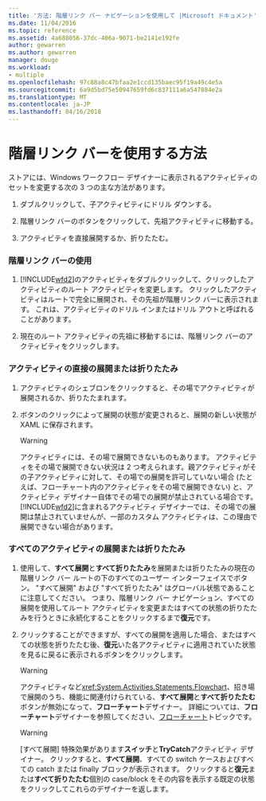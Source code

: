 ```yaml
---
title: '方法: 階層リンク バー ナビゲーションを使用して |Microsoft ドキュメント'
ms.date: 11/04/2016
ms.topic: reference
ms.assetid: 4a688056-37dc-406a-9071-be2141e192fe
author: gewarren
ms.author: gewarren
manager: douge
ms.workload:
- multiple
ms.openlocfilehash: 97c88a8c47bfaa2e1ccd135baec95f19a49c4e5a
ms.sourcegitcommit: 6a9d5bd75e50947659fd6c837111a6a547884e2a
ms.translationtype: MT
ms.contentlocale: ja-JP
ms.lasthandoff: 04/16/2018
---
```

# <a name="how-to-use-breadcrumb-navigation"></a>階層リンク バーを使用する方法

ストアには、Windows ワークフロー デザイナーに表示されるアクティビティのセットを変更する次の 3 つの主な方法があります。

1.  ダブルクリックして、子アクティビティにドリル ダウンする。

2.  階層リンク バーのボタンをクリックして、先祖アクティビティに移動する。

3.  アクティビティを直接展開するか、折りたたむ。

### <a name="using-breadcrumb-navigation"></a>階層リンク バーの使用

1.  [!INCLUDE[wfd2](../workflow-designer/includes/wfd2_md.md)]のアクティビティをダブルクリックして、クリックしたアクティビティのルート アクティビティを変更します。 クリックしたアクティビティはルートで完全に展開され、その先祖が階層リンク バーに表示されます。 これは、アクティビティのドリル インまたはドリル アウトと呼ばれることがあります。

2.  現在のルート アクティビティの先祖に移動するには、階層リンク バーのアクティビティをクリックします。

### <a name="expanding-or-collapsing-an-activity-in-place"></a>アクティビティの直接の展開または折りたたみ

1.  アクティビティのシェブロンをクリックすると、その場でアクティビティが展開されるか、折りたたまれます。

2.  ボタンのクリックによって展開の状態が変更されると、展開の新しい状態が XAML に保存されます。

    > [!WARNING]
    > アクティビティには、その場で展開できないものもあります。 アクティビティをその場で展開できない状況は 2 つ考えられます。親アクティビティがその子アクティビティに対して、その場での展開を許可していない場合 (たとえば、フローチャート内のアクティビティをその場で展開できない) と、アクティビティ デザイナー自体でその場での展開が禁止されている場合です。 [!INCLUDE[wfd2](../workflow-designer/includes/wfd2_md.md)]に含まれるアクティビティ デザイナーでは、その場での展開は禁止されていませんが、一部のカスタム アクティビティは、この理由で展開できない場合があります。

### <a name="expanding-all-or-collapsing-all-activities"></a>すべてのアクティビティの展開または折りたたみ

1.  使用して、**すべて展開**と**すべて折りたたみ**を展開または折りたたみの現在の階層リンク バー ルートの下のすべてのユーザー インターフェイスでボタン。 "すべて展開" および "すべて折りたたみ" はグローバル状態であることに注意してください。 つまり、階層リンク バー ナビゲーション、すべての展開を使用してルート アクティビティを変更またはすべての状態の折りたたみを行うときに永続化することをクリックするまで**復元**です。

2.  クリックすることができますが、すべての展開を適用した場合、またはすべての状態を折りたたむ後、**復元**いた各アクティビティに適用されていた状態を見るに戻るに表示されるボタンをクリックします。

    > [!WARNING]
    > アクティビティなど<xref:System.Activities.Statements.Flowchart>、招き場で展開のうち、機能に関連付けられている、**すべて展開**と**すべて折りたたむ**ボタンが無効になって、**フローチャート**デザイナー。 詳細については、**フローチャート**デザイナーを参照してください、[フローチャート](../workflow-designer/flowchart-activity-designer.md)トピックです。

    > [!WARNING]
    > [すべて展開] 特殊効果があります**スイッチ**と**TryCatch**アクティビティ デザイナー。 クリックすると、**すべて展開**、すべての switch ケースおよびすべての catch または finally ブロックが表示されます。 クリックすると**復元**または**すべて折りたたむ**個別の case/block をその内容を表示する既定の状態をクリックしてこれらのデザイナーを返します。